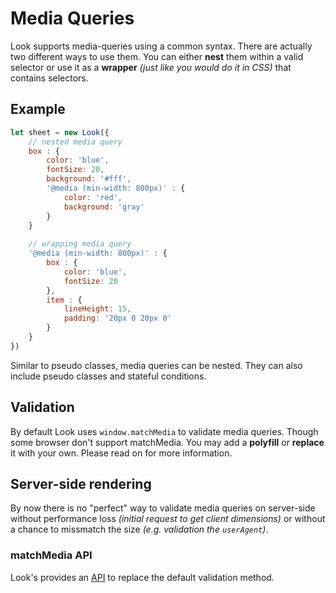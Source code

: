 #  Media Queries

Look supports media-queries using a common syntax. There are actually two different ways to use them. You can either **nest** them within a valid selector or use it as a **wrapper** *(just like you would do it in CSS)* that contains selectors.

## Example
```javascript
let sheet = new Look({
	// nested media query
	box : {
		color: 'blue',
		fontSize: 20,
		background: '#fff',
		'@media (min-width: 800px)' : {
			color: 'red',
			background: 'gray'
		}
	}
	
	// wrapping media query
	'@media (min-width: 800px)' : {
		box : {
			color: 'blue',
			fontSize: 20
		},
		item : {
			lineHeight: 15,
			padding: '20px 0 20px 0'
		}
	}
})
```

Similar to pseudo classes, media queries can be nested. They can also include pseudo classes and stateful conditions.

## Validation
By default Look uses `window.matchMedia` to validate media queries. Though some browser don't support matchMedia. You may add a **polyfill** or **replace** it with your own. Please read on for more information.

## Server-side rendering
By now there is no "perfect" way to validate media queries on server-side without performance loss *(initial request to get client dimensions)* or without a chance to missmatch the size *(e.g. validation the `userAgent`)*.
<br>
### matchMedia API
Look's provides an [API](api/matchMedia.md) to replace the default validation method.

